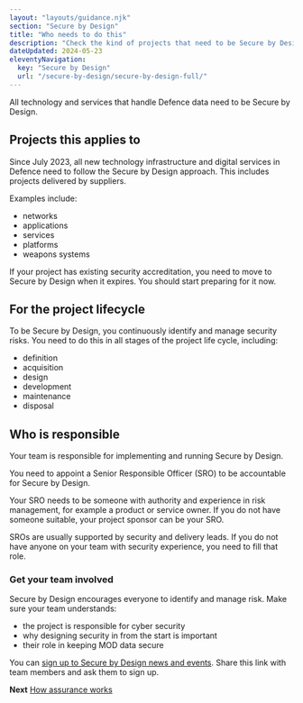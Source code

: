 ```yaml
---
layout: "layouts/guidance.njk"
section: "Secure by Design"
title: "Who needs to do this"
description: "Check the kind of projects that need to be Secure by Design and who in your team is responsible."
dateUpdated: 2024-05-23
eleventyNavigation:
  key: "Secure by Design"
  url: "/secure-by-design/secure-by-design-full/"
---
```


All technology and services that handle Defence data need to be Secure by Design. 

## Projects this applies to

Since July 2023, all new technology infrastructure and digital services in Defence need to follow the Secure by Design approach. This includes projects delivered by suppliers.

Examples include: 

- networks
- applications
- services
- platforms
- weapons systems

If your project has existing security accreditation, you need to move to Secure by Design when it expires. You should start preparing for it now.

## For the project lifecycle

To be Secure by Design, you continuously identify and manage security risks. You need to do this in all stages of the project life cycle, including:

- definition
- acquisition
- design 
- development
- maintenance
- disposal


## Who is responsible

Your team is responsible for implementing and running Secure by Design.

You need to appoint a Senior Responsible Officer (SRO) to be accountable for Secure by Design. 

Your SRO needs to be someone with authority and experience in risk management, for example a product or service owner. If you do not have someone suitable, your project sponsor can be your SRO.

SROs are usually supported by security and delivery leads. If you do not have anyone on your team with security experience, you need to fill that role. 


### Get your team involved

Secure by Design encourages everyone to identify and manage risk. Make sure your team understands:

- the project is responsible for cyber security
- why designing security in from the start is important
- their role in keeping MOD data secure

You can [sign up to Secure by Design news and events](). Share this link with team members and ask them to sign up. 


**Next**
[How assurance works]()
